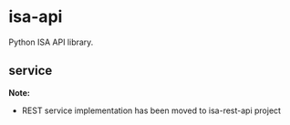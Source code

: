 # isa-api

Python ISA API library.

## service

**Note:**

* REST service implementation has been moved to isa-rest-api project

